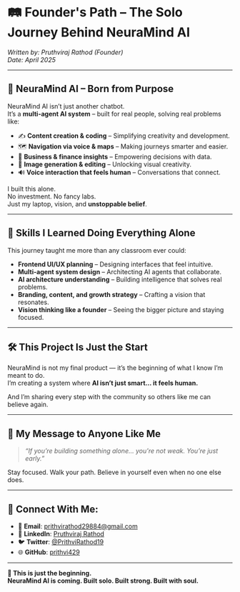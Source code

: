 # 🛤️ Founder's Path – The Solo Journey Behind NeuraMind AI  
*Written by: Pruthviraj Rathod (Founder)*  
*Date: April 2025*

---



## 🧠 NeuraMind AI – Born from Purpose

NeuraMind AI isn’t just another chatbot.  
It’s a **multi-agent AI system** – built for real people, solving real problems like:

- ✍️ **Content creation & coding** – Simplifying creativity and development.  
- 🗺️ **Navigation via voice & maps** – Making journeys smarter and easier.  
- 💼 **Business & finance insights** – Empowering decisions with data.  
- 🎨 **Image generation & editing** – Unlocking visual creativity.  
- 🔊 **Voice interaction that feels human** – Conversations that connect.  

I built this alone.  
No investment. No fancy labs.  
Just my laptop, vision, and **unstoppable belief**.

---


## 🧱 Skills I Learned Doing Everything Alone

This journey taught me more than any classroom ever could:  

- **Frontend UI/UX planning** – Designing interfaces that feel intuitive.  
- **Multi-agent system design** – Architecting AI agents that collaborate.  
- **AI architecture understanding** – Building intelligence that solves real problems.  
- **Branding, content, and growth strategy** – Crafting a vision that resonates.  
- **Vision thinking like a founder** – Seeing the bigger picture and staying focused.

---

## 🛠️ This Project Is Just the Start

NeuraMind is not my final product — it’s the beginning of what I know I’m meant to do.  
I’m creating a system where **AI isn’t just smart… it feels human.**  

And I’m sharing every step with the community so others like me can believe again.  

---

## 🧭 My Message to Anyone Like Me

> *“If you’re building something alone… you're not weak. You’re just early.”*  

Stay focused. Walk your path. Believe in yourself even when no one else does.  

---

## 📢 Connect With Me:

- 📧 **Email**: prithvirathod29884@gmail.com  
- 🔗 **LinkedIn**: [Pruthviraj Rathod](https://www.linkedin.com/in/rathod-pruthviraj/)  
- 🐦 **Twitter**: [@PrithviRathod19](https://x.com/PrithviRathod19)  
- 🌐 **GitHub**: [prithvi429](https://github.com/prithvi429)  

---

**🚀 This is just the beginning.  
NeuraMind AI is coming. Built solo. Built strong. Built with soul.**
